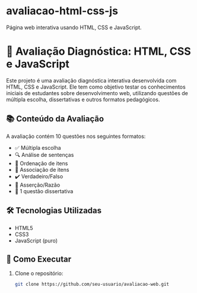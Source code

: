 # avaliacao-html-css-js
Página web interativa usando HTML, CSS e JavaScript.
# 🧠 Avaliação Diagnóstica: HTML, CSS e JavaScript

Este projeto é uma avaliação diagnóstica interativa desenvolvida com HTML, CSS e JavaScript. Ele tem como objetivo testar os conhecimentos iniciais de estudantes sobre desenvolvimento web, utilizando questões de múltipla escolha, dissertativas e outros formatos pedagógicos.

## 📚 Conteúdo da Avaliação

A avaliação contém 10 questões nos seguintes formatos:

- ✅ Múltipla escolha
- 🔍 Análise de sentenças
- 🔄 Ordenação de itens
- 🔗 Associação de itens
- ✔️ Verdadeiro/Falso
- 🧠 Asserção/Razão
- 📝 1 questão dissertativa

## 🛠️ Tecnologias Utilizadas

- HTML5
- CSS3
- JavaScript (puro)

## 🚀 Como Executar

1. Clone o repositório:
   ```bash
   git clone https://github.com/seu-usuario/avaliacao-web.git
